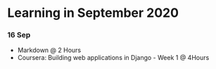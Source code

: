 # Learning in September 2020

### **16 Sep**
- Markdown @ 2 Hours
- Coursera: Building web applications in Django - Week 1 @ 4Hours